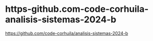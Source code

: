 # https-github.com-code-corhuila-analisis-sistemas-2024-b
https://github.com/code-corhuila/analisis-sistemas-2024-b
